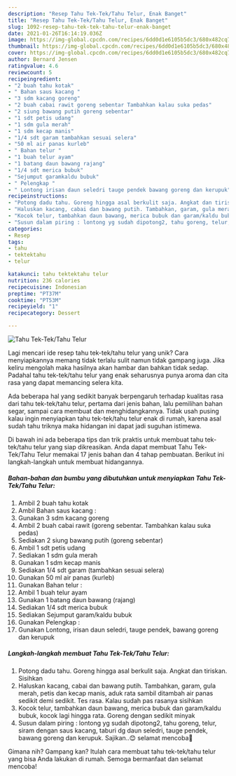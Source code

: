 ```yaml
---
description: "Resep Tahu Tek-Tek/Tahu Telur, Enak Banget"
title: "Resep Tahu Tek-Tek/Tahu Telur, Enak Banget"
slug: 1092-resep-tahu-tek-tek-tahu-telur-enak-banget
date: 2021-01-26T16:14:19.036Z
image: https://img-global.cpcdn.com/recipes/6dd0d1e6105b5dc3/680x482cq70/tahu-tek-tektahu-telur-foto-resep-utama.jpg
thumbnail: https://img-global.cpcdn.com/recipes/6dd0d1e6105b5dc3/680x482cq70/tahu-tek-tektahu-telur-foto-resep-utama.jpg
cover: https://img-global.cpcdn.com/recipes/6dd0d1e6105b5dc3/680x482cq70/tahu-tek-tektahu-telur-foto-resep-utama.jpg
author: Bernard Jensen
ratingvalue: 4.6
reviewcount: 5
recipeingredient:
- "2 buah tahu kotak"
- " Bahan saus kacang "
- "3 sdm kacang goreng"
- "2 buah cabai rawit goreng sebentar Tambahkan kalau suka pedas"
- "2 siung bawang putih goreng sebentar"
- "1 sdt petis udang"
- "1 sdm gula merah"
- "1 sdm kecap manis"
- "1/4 sdt garam tambahkan sesuai selera"
- "50 ml air panas kurleb"
- " Bahan telur "
- "1 buah telur ayam"
- "1 batang daun bawang rajang"
- "1/4 sdt merica bubuk"
- "Sejumput garamkaldu bubuk"
- " Pelengkap "
- " Lontong irisan daun seledri tauge pendek bawang goreng dan kerupuk"
recipeinstructions:
- "Potong dadu tahu. Goreng hingga asal berkulit saja. Angkat dan tiriskan. Sisihkan"
- "Haluskan kacang, cabai dan bawang putih. Tambahkan, garam, gula merah, petis dan kecap manis, aduk rata sambil ditambah air panas sedikit demi sedikit. Tes rasa. Kalau sudah pas rasanya sisihkan"
- "Kocok telur, tambahkan daun bawang, merica bubuk dan garam/kaldu bubuk, kocok lagi hingga rata. Goreng dengan sedikit minyak"
- "Susun dalam piring : lontong yg sudah dipotong2, tahu goreng, telur, siram dengan saus kacang, taburi dg daun seledri, tauge pendek, bawang goreng dan kerupuk. Sajikan..😊 selamat mencoba💞"
categories:
- Resep
tags:
- tahu
- tektektahu
- telur

katakunci: tahu tektektahu telur 
nutrition: 236 calories
recipecuisine: Indonesian
preptime: "PT37M"
cooktime: "PT53M"
recipeyield: "1"
recipecategory: Dessert

---
```



![Tahu Tek-Tek/Tahu Telur](https://img-global.cpcdn.com/recipes/6dd0d1e6105b5dc3/680x482cq70/tahu-tek-tektahu-telur-foto-resep-utama.jpg)

Lagi mencari ide resep tahu tek-tek/tahu telur yang unik? Cara menyiapkannya memang tidak terlalu sulit namun tidak gampang juga. Jika keliru mengolah maka hasilnya akan hambar dan bahkan tidak sedap. Padahal tahu tek-tek/tahu telur yang enak seharusnya punya aroma dan cita rasa yang dapat memancing selera kita.

Ada beberapa hal yang sedikit banyak berpengaruh terhadap kualitas rasa dari tahu tek-tek/tahu telur, pertama dari jenis bahan, lalu pemilihan bahan segar, sampai cara membuat dan menghidangkannya. Tidak usah pusing kalau ingin menyiapkan tahu tek-tek/tahu telur enak di rumah, karena asal sudah tahu triknya maka hidangan ini dapat jadi suguhan istimewa.




Di bawah ini ada beberapa tips dan trik praktis untuk membuat tahu tek-tek/tahu telur yang siap dikreasikan. Anda dapat membuat Tahu Tek-Tek/Tahu Telur memakai 17 jenis bahan dan 4 tahap pembuatan. Berikut ini langkah-langkah untuk membuat hidangannya.

<!--inarticleads1-->

##### Bahan-bahan dan bumbu yang dibutuhkan untuk menyiapkan Tahu Tek-Tek/Tahu Telur:

1. Ambil 2 buah tahu kotak
1. Ambil  Bahan saus kacang :
1. Gunakan 3 sdm kacang goreng
1. Ambil 2 buah cabai rawit (goreng sebentar. Tambahkan kalau suka pedas)
1. Sediakan 2 siung bawang putih (goreng sebentar)
1. Ambil 1 sdt petis udang
1. Sediakan 1 sdm gula merah
1. Gunakan 1 sdm kecap manis
1. Sediakan 1/4 sdt garam (tambahkan sesuai selera)
1. Gunakan 50 ml air panas (kurleb)
1. Gunakan  Bahan telur :
1. Ambil 1 buah telur ayam
1. Gunakan 1 batang daun bawang (rajang)
1. Sediakan 1/4 sdt merica bubuk
1. Sediakan Sejumput garam/kaldu bubuk
1. Gunakan  Pelengkap :
1. Gunakan  Lontong, irisan daun seledri, tauge pendek, bawang goreng dan kerupuk




<!--inarticleads2-->

##### Langkah-langkah membuat Tahu Tek-Tek/Tahu Telur:

1. Potong dadu tahu. Goreng hingga asal berkulit saja. Angkat dan tiriskan. Sisihkan
1. Haluskan kacang, cabai dan bawang putih. Tambahkan, garam, gula merah, petis dan kecap manis, aduk rata sambil ditambah air panas sedikit demi sedikit. Tes rasa. Kalau sudah pas rasanya sisihkan
1. Kocok telur, tambahkan daun bawang, merica bubuk dan garam/kaldu bubuk, kocok lagi hingga rata. Goreng dengan sedikit minyak
1. Susun dalam piring : lontong yg sudah dipotong2, tahu goreng, telur, siram dengan saus kacang, taburi dg daun seledri, tauge pendek, bawang goreng dan kerupuk. Sajikan..😊 selamat mencoba💞




Gimana nih? Gampang kan? Itulah cara membuat tahu tek-tek/tahu telur yang bisa Anda lakukan di rumah. Semoga bermanfaat dan selamat mencoba!
